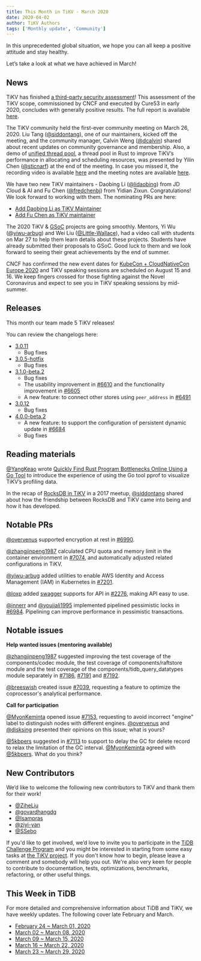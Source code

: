 ```yaml
---
title: This Month in TiKV - March 2020
date: 2020-04-02
author: TiKV Authors
tags: ['Monthly update', 'Community']
---
```


In this unprecedented global situation, we hope you can all keep a positive attitude and stay healthy.  

Let’s take a look at what we have achieved in March!

## News

TiKV has finished [a third-party security assessment](https://tikv.org/blog/tikv-pass-security-audit/)! This assessment of the TiKV scope, commissioned by CNCF and executed by Cure53 in early 2020, concludes with generally positive results. The full report is available [here](https://tikv.org/blog/TiKV-Security-Audit.pdf).

The TiKV community held the first-ever community meeting on March 26, 2020. Liu Tang ([@siddontang](https://github.com/siddontang)), one of our maintainers, kicked off the meeting, and the community manager, Calvin Weng ([@dcalvin](https://github.com/dcalvin)) shared about recent updates on community governance and membership. Also, a demo of [unified thread pool](https://docs.google.com/presentation/d/1HWC9SmthBdbp633wLCtORRvCwQqAfJ8zWkjr82O_gN0/edit#slide=id.g71ef919454_1_5), a thread pool in Rust to improve TiKV’s performance in allocating and scheduling resources, was presented by Yilin Chen ([@sticnarf](https://github.com/sticnarf)) at the end of the meeting. In case you missed it, the recording video is available [here](https://www.youtube.com/watch?v=hkDvakA-efA&feature=youtu.be) and the meeting notes are available [here](https://docs.google.com/document/d/1CWUAkBrcm9KPclAu8fWHZzByZ0yhsQdRggnEdqtRMQ8/edit#heading=h.ut5w82fnx9bc).

We have two new TiKV maintainers - Daobing Li ([@lidaobing](https://github.com/lidaobing)) from JD Cloud & AI and Fu Chen ([@fredchenbj](https://github.com/fredchenbj)) from Yidian Zixun. Congratulations! We look forward to working with them. The nominating PRs are here:

*   [Add Daobing Li as TiKV Maintainer](https://github.com/tikv/tikv/pull/7237)
*   [Add Fu Chen as TiKV maintainer](https://github.com/tikv/tikv/pull/7259)

The 2020 TiKV & [GSoC](https://summerofcode.withgoogle.com/) projects are going smoothly. Mentors, Yi Wu ([@yiwu-arbug](https://github.com/yiwu-arbug)) and Wei Liu ([@Little-Wallace](https://github.com/Little-Wallace)), had a video call with students on Mar 27 to help them learn details about these projects. Students have already submitted their proposals to GSoC. Good luck to them and we look forward to seeing their great achievements by the end of summer. 

CNCF has confirmed the new event dates for [KubeCon + CloudNativeCon Europe 2020](https://events.linuxfoundation.org/kubecon-cloudnativecon-europe/) and TiKV speaking sessions are scheduled on August 15 and 16. We keep fingers crossed for those fighting against the Novel Coronavirus and expect to see you in TiKV speaking sessions by mid-summer. 

## Releases

This month our team made 5 TiKV releases!

You can review the changelogs here:

*   [3.0.11](https://github.com/tikv/tikv/releases/tag/v3.0.11)
    *   Bug fixes
*   [3.0.5-hotfix](https://github.com/tikv/tikv/releases/tag/v3.0.5-hotfix)
    *   Bug fixes
*   [3.1.0-beta.2](https://github.com/tikv/tikv/releases/tag/v3.1.0-beta.2)
    *   Bug fixes
    *   The usability improvement in [#6610](https://github.com/tikv/tikv/pull/6610) and the functionality improvement in [#6605](https://github.com/tikv/tikv/pull/6605)
    *   A new feature: to connect other stores using `peer_address` in [#6491](https://github.com/tikv/tikv/pull/6491)
*   [3.0.12](https://github.com/tikv/tikv/releases/tag/v3.0.12)
    *   Bug fixes
*   [4.0.0-beta.2](https://github.com/tikv/tikv/releases/tag/v4.0.0-beta.2)
    *   A new feature: to support the configuration of persistent dynamic update in [#6684](https://github.com/tikv/tikv/pull/6684)
    *   Bug fixes

## Reading materials

[@YangKeao](https://github.com/YangKeao) wrote [Quickly Find Rust Program Bottlenecks Online Using a Go Tool](https://pingcap.com/blog/quickly-find-rust-program-bottlenecks-online-using-a-go-tool/) to introduce the experience of using the Go tool pprof to visualize TiKV’s profiling data.

In the recap of [RocksDB in TiKV](https://tikv.org/blog/rocksdb-in-tikv/) in a 2017 meetup, [@siddontang](https://github.com/siddontang) shared about how the friendship between RocksDB and TiKV came into being and how it has developed. 

## Notable PRs

[@overvenus](https://github.com/overvenus) supported encryption at rest in [#6990](https://github.com/tikv/tikv/pull/6990).

[@zhangjinpeng1987](https://github.com/zhangjinpeng1987) calculated CPU quota and memory limit in the container environment in [#7074](https://github.com/tikv/tikv/pull/7074), and automatically adjusted related configurations in TiKV.

[@yiwu-arbug](https://github.com/yiwu-arbug) added utilities to enable AWS Identity and Access Management (IAM) in Kubernetes in [#7201](https://github.com/tikv/tikv/pull/7201).

[@loxp](https://github.com/loxp) added [swagger](https://swagger.io/) supports for API in [#2276](https://github.com/pingcap/pd/pull/2276), making API easy to use. 

[@innerr](https://github.com/innerr) and [@youjiali1995](https://github.com/youjiali1995) implemented pipelined pessimistic locks in [#6984](https://github.com/tikv/tikv/pull/6984). Pipelining can improve performance in pessimistic transactions.

## Notable issues

**Help wanted issues (mentoring available)**

[@zhangjinpeng1987](https://github.com/zhangjinpeng1987) suggested improving the test coverage of the components/codec module, the test coverage of components/raftstore module and the test coverage of the components/tidb_query_datatypes module separately in [#7186](https://github.com/tikv/tikv/issues/7186), [#7191](https://github.com/tikv/tikv/issues/7191) and [#7192](https://github.com/tikv/tikv/issues/7192).

[@breeswish](https://github.com/breeswish) created issue [#7039](https://github.com/tikv/tikv/issues/7039), requesting a feature to optimize the coprocessor's analytical performance.

**Call for participation**

[@MyonKeminta](https://github.com/MyonKeminta) opened issue [#7153](https://github.com/tikv/tikv/issues/7153), requesting to avoid incorrect "engine" label to distinguish nodes with different engines. [@overvenus](https://github.com/overvenus) and [@disksing](https://github.com/disksing) presented their opinions on this issue; what is yours?

[@5kbpers](https://github.com/5kbpers) suggested in [#7113](https://github.com/tikv/tikv/issues/7113) to support to delay the GC for delete record to relax the limitation of the GC interval. [@MyonKeminta](https://github.com/MyonKeminta) agreed with [@5kbpers](https://github.com/5kbpers). What do you think?

## New Contributors

We’d like to welcome the following new contributors to TiKV and thank them for their work!

*   [@ZiheLiu](https://github.com/ZiheLiu)
*   [@govardhangdg](https://github.com/govardhangdg)
*   [@Isampras](https://github.com/lsampras)
*   [@ziyi-yan](https://github.com/ziyi-yan)
*   [@SSebo](https://github.com/SSebo)

If you'd like to get involved, we’d love to invite you to participate in the [TiDB Challenge Program](https://pingcap.com/blog/tidb-usability-challenge-dare-to-dream-bigger/) and you might be interested in starting from some easy tasks at [the TiKV project](https://github.com/tikv/tikv/projects/20). If you don't know how to begin, please leave a comment and somebody will help you out. We're also very keen for people to contribute to documentation, tests, optimizations, benchmarks, refactoring, or other useful things.

## This Week in TiDB

For more detailed and comprehensive information about TiDB and TiKV, we have weekly updates. The following cover late February and March.

*   [February 24 ~ March 01, 2020](https://pingcap.com/weekly/2020-03-02-tidb-weekly/)
*   [March 02 ~ March 08, 2020](https://pingcap.com/weekly/2020-03-09-tidb-weekly/)
*   [March 09 ~ March 15, 2020](https://pingcap.com/weekly/2020-03-16-tidb-weekly/)
*   [March 16 ~ March 22, 2020](https://pingcap.com/weekly/2020-03-23-tidb-weekly/)
*   [March 23 ~ March 29, 2020](https://pingcap.com/weekly/2020-03-30-tidb-weekly/)